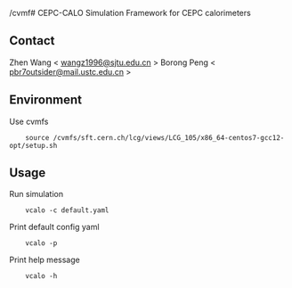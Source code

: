 /cvmf# CEPC-CALO
Simulation Framework for CEPC calorimeters

## Contact
Zhen Wang < wangz1996@sjtu.edu.cn >
Borong Peng < pbr7outsider@mail.ustc.edu.cn > 
## Environment
Use cvmfs
```
	source /cvmfs/sft.cern.ch/lcg/views/LCG_105/x86_64-centos7-gcc12-opt/setup.sh
```

## Usage
Run simulation
```
	vcalo -c default.yaml
```

Print default config yaml
```
	vcalo -p
```

Print help message
```
	vcalo -h
```


